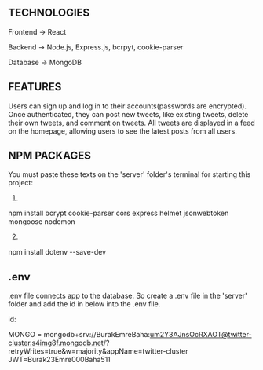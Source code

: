 TECHNOLOGIES
---------------
Frontend -> React

Backend -> Node.js, Express.js, bcrpyt, cookie-parser

Database -> MongoDB

FEATURES
--------------------
Users can sign up and log in to their accounts(passwords are encrypted). 
Once authenticated, they can post new tweets, like existing tweets, delete their own tweets, and comment on tweets. 
All tweets are displayed in a feed on the homepage, allowing users to see the latest posts from all users.

NPM PACKAGES
-----------------
You must paste these texts on the 'server' folder's terminal for starting this project:

1)
npm install
bcrypt
cookie-parser
cors
express
helmet
jsonwebtoken
mongoose
nodemon

2)
npm install dotenv --save-dev

.env
----------------
.env file connects app to the database. So create a .env file in the 'server' folder and add the id in below into the .env file.

id:

MONGO = mongodb+srv://BurakEmreBaha:um2Y3AJnsOcRXAOT@twitter-cluster.s4img8f.mongodb.net/?retryWrites=true&w=majority&appName=twitter-cluster
JWT=Burak23Emre000Baha511


